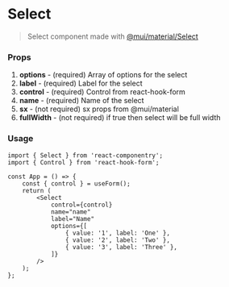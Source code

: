 # Select
> Select component made with [@mui/material/Select](https://mui.com/material-ui/react-select/)
### Props
1. **options** - (required) Array of options for the select
2. **label** - (required) Label for the select
3. **control** - (required) Control from react-hook-form
4. **name** - (required) Name of the select
5. **sx** - (not required) sx props from @mui/material
6. **fullWidth** - (not required) if true then select will be full width

### Usage
```tsx
import { Select } from 'react-componentry';
import { Control } from 'react-hook-form';

const App = () => {
    const { control } = useForm();
    return (
        <Select
            control={control}
            name="name"
            label="Name"
            options={[
                { value: '1', label: 'One' },
                { value: '2', label: 'Two' },
                { value: '3', label: 'Three' },
            ]}
        />
    );
};
```